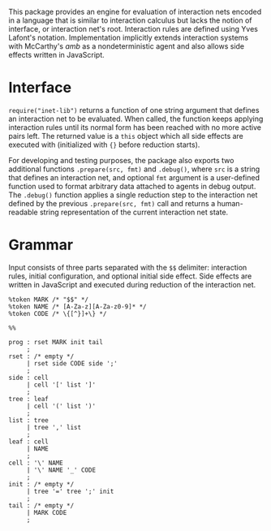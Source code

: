 This package provides an engine for evaluation of
interaction nets encoded in a language that is similar to
interaction calculus but lacks the notion of interface, or
interaction net's root.
Interaction rules are defined using Yves Lafont's notation.
Implementation implicitly extends interaction systems with
McCarthy's _amb_ as a nondeterministic agent and also allows
side effects written in JavaScript.

# Interface

`require("inet-lib")` returns a function of one string argument
that defines an interaction net to be evaluated.
When called, the function keeps applying interaction rules until
its normal form has been reached with no more active pairs left.
The returned value is a `this` object which all side effects are
executed with (initialized with `{}` before reduction starts).

For developing and testing purposes, the package also exports
two additional functions `.prepare(src, fmt)` and `.debug()`,
where `src` is a string that defines an interaction net, and
optional `fmt` argument is a user-defined function used to
format arbitrary data attached to agents in debug output.
The `.debug()` function applies a single reduction step to
the interaction net defined by the previous `.prepare(src, fmt)`
call and returns a human-readable string representation of
the current interaction net state.

# Grammar

Input consists of three parts separated with the `$$` delimiter:
interaction rules, initial configuration, and
optional initial side effect.
Side effects are written in JavaScript and executed during
reduction of the interaction net.

```
%token MARK /* "$$" */
%token NAME /* [A-Za-z][A-Za-z0-9]* */
%token CODE /* \{[^}]+\} */

%%

prog : rset MARK init tail
     ;
rset : /* empty */
     | rset side CODE side ';'
     ;
side : cell
     | cell '[' list ']'
     ;
tree : leaf
     | cell '(' list ')'
     ;
list : tree
     | tree ',' list
     ;
leaf : cell
     | NAME
     ;
cell : '\' NAME
     | '\' NAME '_' CODE
     ;
init : /* empty */
     | tree '=' tree ';' init
     ;
tail : /* empty */
     | MARK CODE
     ;
```
